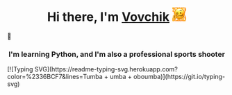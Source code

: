 <h1 align="center">Hi there, I'm <a href="https://daniilshat.ru/" target="_blank">Vovchik</a> 
<img src="https://github.com/dregasSWGOPP/New_PUSH/blob/main/oboudno.jfif" height="32"/></h1>🤙
<h3 align="center">I'm learning Python, and I'm also a professional sports shooter </h3>
[![Typing SVG](https://readme-typing-svg.herokuapp.com?color=%2336BCF7&lines=Tumba + umba + oboumba)](https://git.io/typing-svg)

